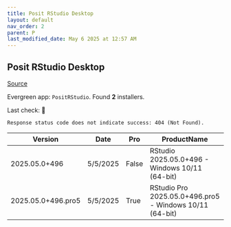 ```yaml
---
title: Posit RStudio Desktop
layout: default
nav_order: 2
parent: P
last_modified_date: May 6 2025 at 12:57 AM
---
```


## Posit RStudio Desktop

[Source](https://posit.co/products/open-source/rstudio/)

Evergreen app: `PositRStudio`. Found **2** installers.

Last check: 🔴
```
Response status code does not indicate success: 404 (Not Found).
```

| Version            | Date     | Pro   | ProductName                                             | Size      | Sha256                                                           | Type | URI                                                                                                                                                                    |
| ------------------ | -------- | ----- | ------------------------------------------------------- | --------- | ---------------------------------------------------------------- | ---- | ---------------------------------------------------------------------------------------------------------------------------------------------------------------------- |
| 2025.05.0+496      | 5/5/2025 | False | RStudio 2025.05.0+496 - Windows 10/11 (64-bit)          | 281266920 | 9e6f68ca9700954fe048856f8e00d6d58290f6a0a7d3be1936cbbc1bdc09745a | exe  | [https://download1.rstudio.org/electron/windows/RStudio-2025.05.0-496.exe](https://download1.rstudio.org/electron/windows/RStudio-2025.05.0-496.exe)                   |
| 2025.05.0+496.pro5 | 5/5/2025 | True  | RStudio Pro 2025.05.0+496.pro5 - Windows 10/11 (64-bit) | 285994424 | 374767aa82ecb23680e08d95c467696066aac23c0bf02d98512e699ee385deeb | exe  | [https://download1.rstudio.org/electron/windows/RStudio-pro-2025.05.0-496.pro5.exe](https://download1.rstudio.org/electron/windows/RStudio-pro-2025.05.0-496.pro5.exe) |
